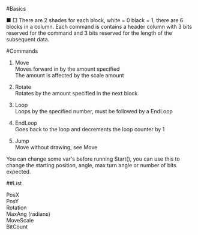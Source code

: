 #Basics

 ■ □ There are 2 shades for each block, white = 0 black = 1, there are 6 blocks in a column. 
 	Each command is contains a header column with 3 bits reserved for the command and 3 bits reserved for the length of the subsequent data.

#Commands

1. Move  
Moves forward in by the amount specified  
The amount is affected by the scale amount
	 
2. Rotate  
Rotates by the amount specified in the next block  

3. Loop  
Loops by the specified number, must be followed by a EndLoop

4. EndLoop  
Goes back to the loop and decrements the loop counter by 1
 	
5. Jump  
Move without drawing, see Move
 	
You can change some var's before running Start(), you can use this to change the starting position, angle, max turn angle or number of bits expected.
 
##List

   PosX  
   PosY  
   Rotation  
   MaxAng (radians)  
   MoveScale  
   BitCount  
